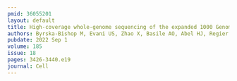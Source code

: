 ```yaml
---
pmid: 36055201
layout: default
title: High-coverage whole-genome sequencing of the expanded 1000 Genomes Project cohort including 602 trios.
authors: Byrska-Bishop M, Evani US, Zhao X, Basile AO, Abel HJ, Regier AA, Corvelo A, Clarke WE, Musunuri R, Nagulapalli K, Fairley S, Runnels A, Winterkorn L, Lowy E, Paul Flicek, Germer S, Brand H, Hall IM, Talkowski ME, Narzisi G, Zody MC, Human Genome Structural Variation Consortium
pubdate: 2022 Sep 1
volume: 185
issue: 18
pages: 3426-3440.e19
journal: Cell
---
```

